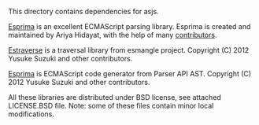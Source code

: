 This directory contains dependencies for asjs.

[Esprima](https://github.com/ariya/esprima) is an excellent ECMAScript parsing library. Esprima is created and maintained by Ariya Hidayat, with the help of many [contributors](https://github.com/ariya/esprima/graphs/contributors).

[Estraverse](https://github.com/Constellation/estraverse) is a traversal library from esmangle project. Copyright (C) 2012 Yusuke Suzuki and other contributors.

[Esprima](https://github.com/ariya/esprima) is ECMAScript code generator from Parser API AST. Copyright (C) 2012 Yusuke Suzuki and other contributors.

All these libraries are distributed under BSD license, see attached LICENSE.BSD file.
Note: some of these files contain minor local modifications.

